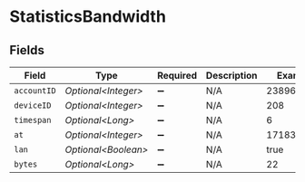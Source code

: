# StatisticsBandwidth


## Fields

| Field                | Type                 | Required             | Description          | Example              |
| -------------------- | -------------------- | -------------------- | -------------------- | -------------------- |
| `accountID`          | *Optional\<Integer>* | :heavy_minus_sign:   | N/A                  | 238960586            |
| `deviceID`           | *Optional\<Integer>* | :heavy_minus_sign:   | N/A                  | 208                  |
| `timespan`           | *Optional\<Long>*    | :heavy_minus_sign:   | N/A                  | 6                    |
| `at`                 | *Optional\<Integer>* | :heavy_minus_sign:   | N/A                  | 1718387650           |
| `lan`                | *Optional\<Boolean>* | :heavy_minus_sign:   | N/A                  | true                 |
| `bytes`              | *Optional\<Long>*    | :heavy_minus_sign:   | N/A                  | 22                   |